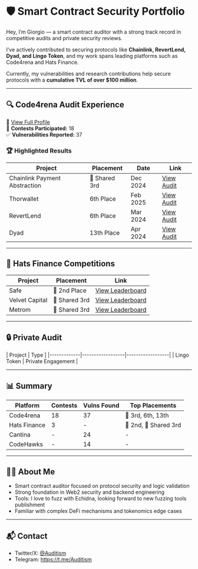 # 🛡️ Smart Contract Security Portfolio

Hey, I’m Giorgio — a smart contract auditor with a strong track record in competitive audits and private security reviews.

I’ve actively contributed to securing protocols like **Chainlink, RevertLend, Dyad, and Lingo Token**, and my work spans leading platforms such as Code4rena and Hats Finance.

Currently, my vulnerabilities and research contributions help secure protocols with a **cumulative TVL of over $100 million**.

---

## 🔍 Code4rena Audit Experience

📎 [View Full Profile](https://code4rena.com/@Giorgio)  
🧠 **Contests Participated:** 18  
✅ **Vulnerabilities Reported:** 37  

### 🏆 Highlighted Results

| Project                          | Placement        | Date       | Link                                                                 |
|----------------------------------|------------------|------------|----------------------------------------------------------------------|
| Chainlink Payment Abstraction    | 🥉 Shared 3rd     | Dec 2024   | [View Audit](https://code4rena.com/audits/2024-12-chainlink-payment-abstraction) |
| Thorwallet                       | 6th Place        | Feb 2025   | [View Audit](https://code4rena.com/audits/2025-02-thorwallet)       |
| RevertLend                       | 6th Place        | Mar 2024   | [View Audit](https://code4rena.com/audits/2024-03-revert-lend)      |
| Dyad                             | 13th Place       | Apr 2024   | [View Audit](https://code4rena.com/audits/2024-04-dyad)             |

---

## 🎯 Hats Finance Competitions

| Project         | Placement        | Link                                                                 |
|------------------|------------------|----------------------------------------------------------------------|
| Safe             | 🥈 2nd Place      | [View Leaderboard](https://app.hats.finance/audit-competitions/safe-0x2909fdefd24a1ced675cb1444918fa766d76bdac/leaderboard) |
| Velvet Capital   | 🥉 Shared 3rd     | [View Leaderboard](https://app.hats.finance/audit-competitions/velvet-capital-0x0bb0c08fd9eeaf190064f4c66f11d18182961f77/leaderboard) |
| Metrom           | 🥉 Shared 3rd     | [View Leaderboard](https://app.hats.finance/audit-competitions/metrom-0xfdfc6d4ac5807d7460da20a3a1c0c84ef2b9c5a2/leaderboard) |

---

## 🔒 Private Audit

| Project     | Type            |
|-------------|------------------|------------------|
| Lingo Token | Private Engagement |

---

## 📊 Summary

| Platform       | Contests | Vulns Found | Top Placements         |
|----------------|----------|-------------|-------------------------|
| Code4rena      | 18       | 37          | 🥉 3rd, 6th, 13th       |
| Hats Finance   | 3        | -           | 🥈 2nd, 🥉 Shared 3rd    |
| Cantina        | -        | 24          | -                       |
| CodeHawks      | -        | 14          | -                       |

---

## 👨‍💻 About Me

- Smart contract auditor focused on protocol security and logic validation  
- Strong foundation in Web2 security and backend engineering  
- Tools: I love to fuzz with Echidna, looking forward to new fuzzing tools publishment 
- Familiar with complex DeFi mechanisms and tokenomics edge cases  

---

## 📬 Contact

- Twitter/X: [@Auditism](https://x.com/0xAuditism) 
- Telegram: https://t.me/Auditism
